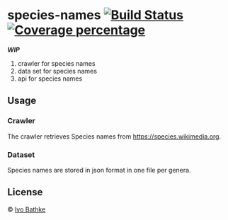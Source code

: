 # species-names [![Build Status][travis-image]][travis-url] [![Coverage percentage][coveralls-image]][coveralls-url]

***WIP***

1. crawler for species names
2. data set for species names
3. api for species names

## Usage

### Crawler
The crawler retrieves Species names from https://species.wikimedia.org.

### Dataset
Species names are stored in json format in one file per genera.  

## License

© [Ivo Bathke]()


[travis-image]: https://travis-ci.org/ivoba/species-names.svg?branch=master
[travis-url]: https://travis-ci.org/ivoba/species-names
[coveralls-image]: https://coveralls.io/repos/ivoba/species-names/badge.svg
[coveralls-url]: https://coveralls.io/r/ivoba/species-names
